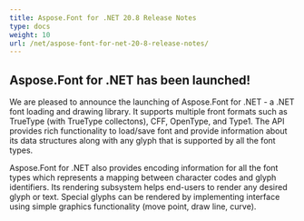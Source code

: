 ```yaml
---
title: Aspose.Font for .NET 20.8 Release Notes
type: docs
weight: 10
url: /net/aspose-font-for-net-20-8-release-notes/
---
```


## Aspose.Font for .NET has been launched!

We are pleased to announce the launching of Aspose.Font for .NET - a .NET font loading and drawing library. It supports multiple front formats such as TrueType (with TrueType collectons), CFF, OpenType, and Type1. The API provides rich functionality to load/save font and provide information about its data structures along with any glyph that is supported by all the font types.

Aspose.Font for .NET also provides encoding information for all the font types which represents a mapping between character codes and glyph identifiers. Its rendering subsystem helps end-users to render any desired glyph or text. Special glyphs can be rendered by implementing interface using simple graphics functionality (move point, draw line, curve).
